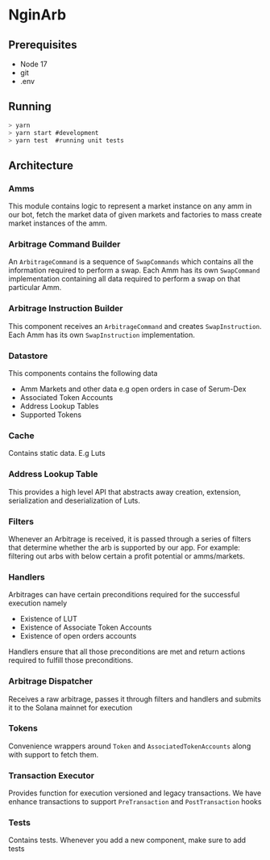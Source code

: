 # NginArb

## Prerequisites

-   Node 17
-   git
-   .env

## Running

```ts
> yarn
> yarn start #development
> yarn test  #running unit tests
```

## Architecture

### Amms

This module contains logic to represent a market instance on any amm in our bot, fetch the market data of given markets and factories to mass create market instances of the amm.

### Arbitrage Command Builder

An `ArbitrageCommand` is a sequence of `SwapCommands` which contains all the information required to perform a swap. Each Amm has its own `SwapCommand` implementation containing all data required to perform a swap on that particular Amm.

### Arbitrage Instruction Builder

This component receives an `ArbitrageCommand` and creates `SwapInstruction`. Each Amm has its own `SwapInstruction` implementation.

### Datastore

This components contains the following data

-   Amm Markets and other data e.g open orders in case of Serum-Dex
-   Associated Token Accounts
-   Address Lookup Tables
-   Supported Tokens

### Cache

Contains static data. E.g Luts

### Address Lookup Table

This provides a high level API that abstracts away creation, extension, serialization and deserialization of Luts.

### Filters

Whenever an Arbitrage is received, it is passed through a series of filters that determine whether the arb is supported by our app. For example: filtering out arbs with below certain a profit potential or amms/markets.

### Handlers

Arbitrages can have certain preconditions required for the successful execution namely

-   Existence of LUT
-   Existence of Associate Token Accounts
-   Existence of open orders accounts

Handlers ensure that all those preconditions are met and return actions required to fulfill those preconditions.

### Arbitrage Dispatcher

Receives a raw arbitrage, passes it through filters and handlers and submits it to the Solana mainnet for execution

### Tokens

Convenience wrappers around `Token` and `AssociatedTokenAccounts` along with support to fetch them.

### Transaction Executor

Provides function for execution versioned and legacy transactions. We have enhance transactions to support `PreTransaction` and `PostTransaction` hooks

### Tests

Contains tests. Whenever you add a new component, make sure to add tests
